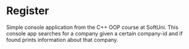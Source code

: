 # Register
Simple console application from the C++ OOP course at SoftUni. This console app searches for a company given a certain company-id and if found prints information about that company.
